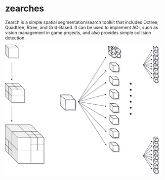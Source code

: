 # zearches
Zearch is a simple spatial segmentation/search toolkit that includes Octree, Quadtree, Rtree, and Grid-Based. It can be used to implement AOI, such as vision management in game projects, and also provides simple collision detection.

![octree](draws/octree1.png) 
